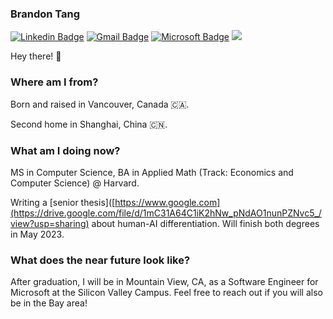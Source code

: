 ### Brandon Tang

[![Linkedin Badge](https://img.shields.io/badge/-brandontang-blue?style=flat-square&logo=Linkedin&logoColor=white&link=https://www.linkedin.com/in/brandontang18/)](https://www.linkedin.com/in/brandontang18/) 
[![Gmail Badge](https://img.shields.io/badge/-brandon_tang@college.harvard.edu-c14438?style=flat-square&logo=Gmail&logoColor=white&link=mailto:brandon_tang@college.harvard.edu)](mailto:brandon_tang@college.harvard.edu)
[![Microsoft Badge](https://img.shields.io/badge/-brandont@mit.edu-blue?style=flat-square&logo=Microsoft&logoColor=white&link=mailto:brandont@mit.edu)](mailto:brandont@mit.edu)
![](https://komarev.com/ghpvc/?username=brandontang892&color=orange&style=flat-square)

Hey there! 👋 

### Where am I from? 

Born and raised in Vancouver, Canada 🇨🇦.

Second home in Shanghai, China 🇨🇳.

### What am I doing now?

MS in Computer Science, BA in Applied Math (Track: Economics and Computer Science) @ Harvard.

Writing a [senior thesis]([https://www.google.com](https://drive.google.com/file/d/1mC31A64C1iK2hNw_pNdAO1nunPZNvc5_/view?usp=sharing)  about human-AI differentiation. Will finish both degrees in May 2023.

### What does the near future look like?

After graduation, I will be in Mountain View, CA, as a Software Engineer for Microsoft at the Silicon Valley Campus. Feel free to reach out if you will also be in the Bay area!
